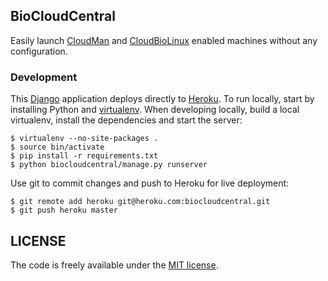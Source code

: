 ## BioCloudCentral

Easily launch [CloudMan][2] and [CloudBioLinux][3] enabled machines without
any configuration.

### Development

This [Django][1] application deploys directly to [Heroku][4]. To run locally,
start by installing Python and [virtualenv][5]. When developing locally,
build a local virtualenv, install the dependencies and start the server:

    $ virtualenv --no-site-packages .
    $ source bin/activate
    $ pip install -r requirements.txt
    $ python biocloudcentral/manage.py runserver

Use git to commit changes and push to Heroku for live deployment:

    $ git remote add heroku git@heroku.com:biocloudcentral.git
    $ git push heroku master

[1]: https://www.djangoproject.com/
[2]: http://wiki.g2.bx.psu.edu/Admin/Cloud
[3]: http://cloudbiolinux.org
[4]: http://devcenter.heroku.com/articles/django
[5]: https://github.com/pypa/virtualenv

## LICENSE

The code is freely available under the [MIT license][l1].

[l1]: http://www.opensource.org/licenses/mit-license.html
